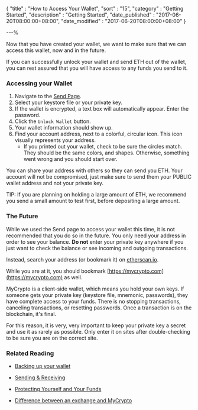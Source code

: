 {
"title" : "How to Access Your Wallet",
"sort" : "15",
"category" : "Getting Started",
"description" : "Getting Started",
"date_published" : "2017-06-20T08:00:00+08:00",
"date_modified" : "2017-06-20T08:00:00+08:00"
}

---%

Now that you have created your wallet, we want to make sure that we can access this wallet, now and in the future.

If you can successfully unlock your wallet and send ETH out of the wallet, you can rest assured that you will have access to any funds you send to it.

### Accessing your Wallet

1. Navigate to the [Send Page](https://mycrypto.com/#send-transaction).
1. Select your keystore file or your private key.
1. If the wallet is encrypted, a text box will automatically appear. Enter the password.
1. Click the `Unlock Wallet` button.
1. Your wallet information should show up.
1. Find your account address, next to a colorful, circular icon. This icon visually represents your address.
   * If you printed out your wallet, check to be sure the circles match. They should be the same colors, and shapes. Otherwise, something went wrong and you should start over.

You can share your address with others so they can send you ETH. Your account will not be compromised, just make sure to send them your PUBLIC wallet address and not your private key.

TIP: If you are planning on holding a large amount of ETH, we recommend you send a small amount to test first, before depositing a large amount.

### The Future

While we used the Send page to access your wallet this time, it is not recommended that you do so in the future. You only need your address in order to see your balance. **Do not** enter your private key anywhere if you just want to check the balance or see incoming and outgoing transactions.

Instead, search your address (or bookmark it) on [etherscan.io](https://etherscan.io).

While you are at it, you should bookmark [https://mycrypto.com](https://mycrypto.com) as well.

MyCrypto is a client-side wallet, which means you hold your own keys. If someone gets your private key (keystore file, mnemonic, passwords), they have complete access to your funds. There is no stopping transactions, canceling transactions, or resetting passwords. Once a transaction is on the blockchain, it's final.

For this reason, it is very, very important to keep your private key a secret and use it as rarely as possible. Only enter it on sites after double-checking to be sure you are on the correct site.

### Related Reading

* [Backing up your wallet](https://support.mycrypto.com/getting-started/backing-up-your-new-wallet.html)

* [Sending & Receiving](https://support.mycrypto.com/send/)

* [Protecting Yourself and Your Funds](https://support.mycrypto.com/getting-started/protecting-yourself-and-your-funds.html)

* [Difference between an exchange and MyCrypto](https://support.mycrypto.com/getting-started/whats-the-difference-between-an-exchange-and-mycrypto.html)
